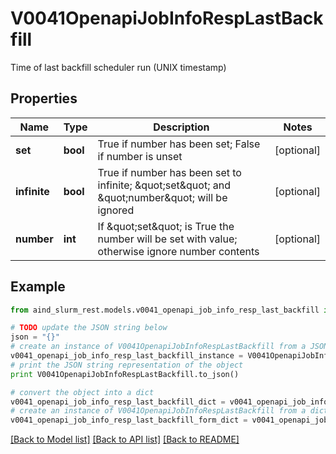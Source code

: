 # V0041OpenapiJobInfoRespLastBackfill

Time of last backfill scheduler run (UNIX timestamp)

## Properties

Name | Type | Description | Notes
------------ | ------------- | ------------- | -------------
**set** | **bool** | True if number has been set; False if number is unset | [optional] 
**infinite** | **bool** | True if number has been set to infinite; \&quot;set\&quot; and \&quot;number\&quot; will be ignored | [optional] 
**number** | **int** | If \&quot;set\&quot; is True the number will be set with value; otherwise ignore number contents | [optional] 

## Example

```python
from aind_slurm_rest.models.v0041_openapi_job_info_resp_last_backfill import V0041OpenapiJobInfoRespLastBackfill

# TODO update the JSON string below
json = "{}"
# create an instance of V0041OpenapiJobInfoRespLastBackfill from a JSON string
v0041_openapi_job_info_resp_last_backfill_instance = V0041OpenapiJobInfoRespLastBackfill.from_json(json)
# print the JSON string representation of the object
print V0041OpenapiJobInfoRespLastBackfill.to_json()

# convert the object into a dict
v0041_openapi_job_info_resp_last_backfill_dict = v0041_openapi_job_info_resp_last_backfill_instance.to_dict()
# create an instance of V0041OpenapiJobInfoRespLastBackfill from a dict
v0041_openapi_job_info_resp_last_backfill_form_dict = v0041_openapi_job_info_resp_last_backfill.from_dict(v0041_openapi_job_info_resp_last_backfill_dict)
```
[[Back to Model list]](../README.md#documentation-for-models) [[Back to API list]](../README.md#documentation-for-api-endpoints) [[Back to README]](../README.md)


